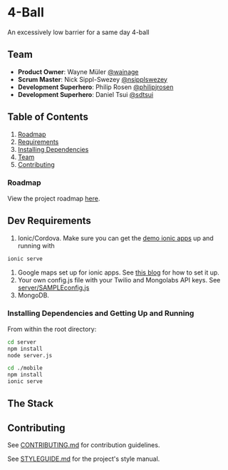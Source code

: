 # 4-Ball

An excessively low barrier for a same day 4-ball

## Team

  - __Product Owner__: Wayne Müler [@wainage](https://github.com/wainage)
  - __Scrum Master__: Nick Sippl-Swezey [@nsipplswezey](https://github.com/nsipplswezey)
  - __Development Superhero__: Philip Rosen [@philipjrosen](https://github.com/philipjrosen)
  - __Development Superhero__: Daniel Tsui [@sdtsui](https://github.com/sdtsui)

## Table of Contents

1. [Roadmap](#roadmap)
1. [Requirements](#dev-requirements)
1. [Installing Dependencies](#installing-dependencies-and-getting-up-and-running)
1. [Team](#team)
1. [Contributing](#contributing)

### Roadmap

View the project roadmap [here](https://github.com/pwned-tapestry/fourball/issues).

## Dev Requirements

1. Ionic/Cordova. Make sure you can get the [demo ionic apps](http://ionicframework.com/getting-started/) up and running with

```sh
ionic serve
```

1. Google maps set up for ionic apps. See [this blog](https://blog.nraboy.com/2014/10/implement-google-maps-using-ionicframework/) for how to set it up.
1. Your own config.js file with your Twilio and Mongolabs API keys. See [server/SAMPLEconfig.js](https://github.com/pwned-tapestry/fourball/blob/development/server/SAMPLEconig.js)
1. MongoDB.

### Installing Dependencies and Getting Up and Running

From within the root directory:

```sh
cd server
npm install
node server.js

cd ./mobile
npm install
ionic serve
```

## The Stack



## Contributing

See [CONTRIBUTING.md](CONTRIBUTING.md) for contribution guidelines.

See [STYLEGUIDE.md](STYLEGUIDE.md) for the project's style manual.

